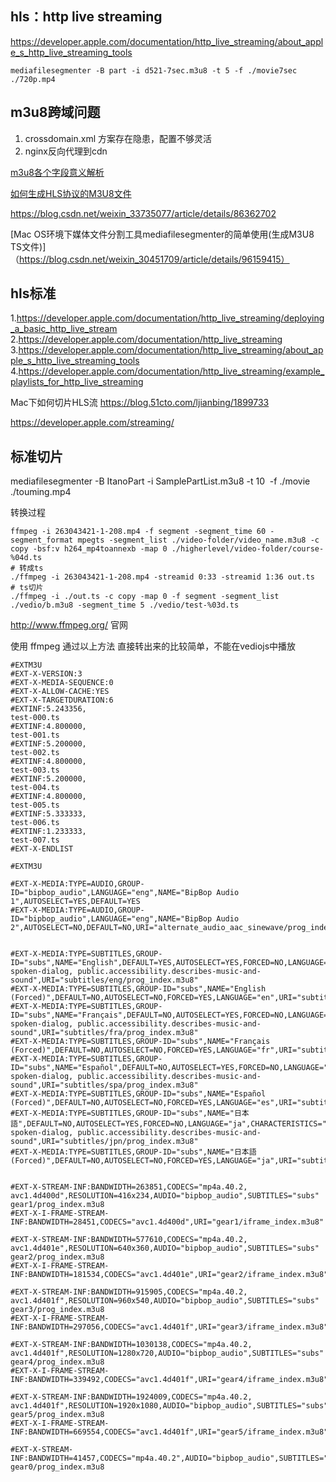 ## hls：http live streaming


https://developer.apple.com/documentation/http_live_streaming/about_apple_s_http_live_streaming_tools

```
mediafilesegmenter -B part -i d521-7sec.m3u8 -t 5 -f ./movie7sec ./720p.mp4
```

## m3u8跨域问题

1. crossdomain.xml 方案存在隐患，配置不够灵活
2. nginx反向代理到cdn

[m3u8各个字段意义解析](https://blog.csdn.net/weixin_41635750/article/details/108066684)

[如何生成HLS协议的M3U8文件](https://zhuanlan.zhihu.com/p/27124892)

https://blog.csdn.net/weixin_33735077/article/details/86362702

[Mac OS环境下媒体文件分割工具mediafilesegmenter的简单使用(生成M3U8 TS文件)] （https://blog.csdn.net/weixin_30451709/article/details/96159415）

## hls标准 
1.https://developer.apple.com/documentation/http_live_streaming/deploying_a_basic_http_live_stream
2.https://developer.apple.com/documentation/http_live_streaming
3.https://developer.apple.com/documentation/http_live_streaming/about_apple_s_http_live_streaming_tools
4.https://developer.apple.com/documentation/http_live_streaming/example_playlists_for_http_live_streaming

Mac下如何切片HLS流 https://blog.51cto.com/ljianbing/1899733

https://developer.apple.com/streaming/

## 标准切片

mediafilesegmenter -B ItanoPart -i SamplePartList.m3u8 -t 10  -f ./movie ./touming.mp4


转换过程
```
ffmpeg -i 263043421-1-208.mp4 -f segment -segment_time 60 -segment_format mpegts -segment_list ./video-folder/video_name.m3u8 -c copy -bsf:v h264_mp4toannexb -map 0 ./higherlevel/video-folder/course-%04d.ts
# 转成ts
./ffmpeg -i 263043421-1-208.mp4 -streamid 0:33 -streamid 1:36 out.ts
# ts切片
./ffmpeg -i ./out.ts -c copy -map 0 -f segment -segment_list ./vedio/b.m3u8 -segment_time 5 ./vedio/test-%03d.ts
```

http://www.ffmpeg.org/  官网

使用 ffmpeg 通过以上方法 直接转出来的比较简单，不能在vediojs中播放

```
#EXTM3U
#EXT-X-VERSION:3
#EXT-X-MEDIA-SEQUENCE:0
#EXT-X-ALLOW-CACHE:YES
#EXT-X-TARGETDURATION:6
#EXTINF:5.243356,
test-000.ts
#EXTINF:4.800000,
test-001.ts
#EXTINF:5.200000,
test-002.ts
#EXTINF:4.800000,
test-003.ts
#EXTINF:5.200000,
test-004.ts
#EXTINF:4.800000,
test-005.ts
#EXTINF:5.333333,
test-006.ts
#EXTINF:1.233333,
test-007.ts
#EXT-X-ENDLIST

```

```
#EXTM3U

#EXT-X-MEDIA:TYPE=AUDIO,GROUP-ID="bipbop_audio",LANGUAGE="eng",NAME="BipBop Audio 1",AUTOSELECT=YES,DEFAULT=YES
#EXT-X-MEDIA:TYPE=AUDIO,GROUP-ID="bipbop_audio",LANGUAGE="eng",NAME="BipBop Audio 2",AUTOSELECT=NO,DEFAULT=NO,URI="alternate_audio_aac_sinewave/prog_index.m3u8"


#EXT-X-MEDIA:TYPE=SUBTITLES,GROUP-ID="subs",NAME="English",DEFAULT=YES,AUTOSELECT=YES,FORCED=NO,LANGUAGE="en",CHARACTERISTICS="public.accessibility.transcribes-spoken-dialog, public.accessibility.describes-music-and-sound",URI="subtitles/eng/prog_index.m3u8"
#EXT-X-MEDIA:TYPE=SUBTITLES,GROUP-ID="subs",NAME="English (Forced)",DEFAULT=NO,AUTOSELECT=NO,FORCED=YES,LANGUAGE="en",URI="subtitles/eng_forced/prog_index.m3u8"
#EXT-X-MEDIA:TYPE=SUBTITLES,GROUP-ID="subs",NAME="Français",DEFAULT=NO,AUTOSELECT=YES,FORCED=NO,LANGUAGE="fr",CHARACTERISTICS="public.accessibility.transcribes-spoken-dialog, public.accessibility.describes-music-and-sound",URI="subtitles/fra/prog_index.m3u8"
#EXT-X-MEDIA:TYPE=SUBTITLES,GROUP-ID="subs",NAME="Français (Forced)",DEFAULT=NO,AUTOSELECT=NO,FORCED=YES,LANGUAGE="fr",URI="subtitles/fra_forced/prog_index.m3u8"
#EXT-X-MEDIA:TYPE=SUBTITLES,GROUP-ID="subs",NAME="Español",DEFAULT=NO,AUTOSELECT=YES,FORCED=NO,LANGUAGE="es",CHARACTERISTICS="public.accessibility.transcribes-spoken-dialog, public.accessibility.describes-music-and-sound",URI="subtitles/spa/prog_index.m3u8"
#EXT-X-MEDIA:TYPE=SUBTITLES,GROUP-ID="subs",NAME="Español (Forced)",DEFAULT=NO,AUTOSELECT=NO,FORCED=YES,LANGUAGE="es",URI="subtitles/spa_forced/prog_index.m3u8"
#EXT-X-MEDIA:TYPE=SUBTITLES,GROUP-ID="subs",NAME="日本語",DEFAULT=NO,AUTOSELECT=YES,FORCED=NO,LANGUAGE="ja",CHARACTERISTICS="public.accessibility.transcribes-spoken-dialog, public.accessibility.describes-music-and-sound",URI="subtitles/jpn/prog_index.m3u8"
#EXT-X-MEDIA:TYPE=SUBTITLES,GROUP-ID="subs",NAME="日本語 (Forced)",DEFAULT=NO,AUTOSELECT=NO,FORCED=YES,LANGUAGE="ja",URI="subtitles/jpn_forced/prog_index.m3u8"


#EXT-X-STREAM-INF:BANDWIDTH=263851,CODECS="mp4a.40.2, avc1.4d400d",RESOLUTION=416x234,AUDIO="bipbop_audio",SUBTITLES="subs"
gear1/prog_index.m3u8
#EXT-X-I-FRAME-STREAM-INF:BANDWIDTH=28451,CODECS="avc1.4d400d",URI="gear1/iframe_index.m3u8"

#EXT-X-STREAM-INF:BANDWIDTH=577610,CODECS="mp4a.40.2, avc1.4d401e",RESOLUTION=640x360,AUDIO="bipbop_audio",SUBTITLES="subs"
gear2/prog_index.m3u8
#EXT-X-I-FRAME-STREAM-INF:BANDWIDTH=181534,CODECS="avc1.4d401e",URI="gear2/iframe_index.m3u8"

#EXT-X-STREAM-INF:BANDWIDTH=915905,CODECS="mp4a.40.2, avc1.4d401f",RESOLUTION=960x540,AUDIO="bipbop_audio",SUBTITLES="subs"
gear3/prog_index.m3u8
#EXT-X-I-FRAME-STREAM-INF:BANDWIDTH=297056,CODECS="avc1.4d401f",URI="gear3/iframe_index.m3u8"

#EXT-X-STREAM-INF:BANDWIDTH=1030138,CODECS="mp4a.40.2, avc1.4d401f",RESOLUTION=1280x720,AUDIO="bipbop_audio",SUBTITLES="subs"
gear4/prog_index.m3u8
#EXT-X-I-FRAME-STREAM-INF:BANDWIDTH=339492,CODECS="avc1.4d401f",URI="gear4/iframe_index.m3u8"

#EXT-X-STREAM-INF:BANDWIDTH=1924009,CODECS="mp4a.40.2, avc1.4d401f",RESOLUTION=1920x1080,AUDIO="bipbop_audio",SUBTITLES="subs"
gear5/prog_index.m3u8
#EXT-X-I-FRAME-STREAM-INF:BANDWIDTH=669554,CODECS="avc1.4d401f",URI="gear5/iframe_index.m3u8"

#EXT-X-STREAM-INF:BANDWIDTH=41457,CODECS="mp4a.40.2",AUDIO="bipbop_audio",SUBTITLES="subs"
gear0/prog_index.m3u8

```

